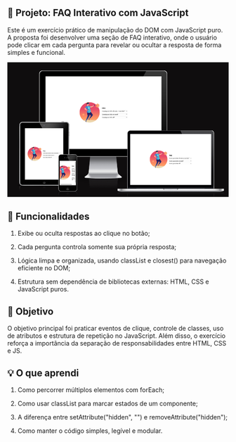 ## 📂 Projeto: FAQ Interativo com JavaScript

Este é um exercício prático de manipulação do DOM com JavaScript puro. A proposta foi desenvolver uma seção de FAQ interativo, onde o usuário pode clicar em cada pergunta para revelar ou ocultar a resposta de forma simples e funcional.

![preview da tela](src/imagens/tela-responsive.png)

## 🔧 Funcionalidades
1. Exibe ou oculta respostas ao clique no botão;

2. Cada pergunta controla somente sua própria resposta;

3. Lógica limpa e organizada, usando classList e closest() para navegação eficiente no DOM;

4. Estrutura sem dependência de bibliotecas externas: HTML, CSS e JavaScript puros.


## 🎯 Objetivo
O objetivo principal foi praticar eventos de clique, controle de classes, uso de atributos e estrutura de repetição no JavaScript. Além disso, o exercício reforça a importância da separação de responsabilidades entre HTML, CSS e JS.


## 💡 O que aprendi
1. Como percorrer múltiplos elementos com forEach;

2. Como usar classList para marcar estados de um componente;

3. A diferença entre setAttribute("hidden", "") e removeAttribute("hidden");

4. Como manter o código simples, legível e modular.
